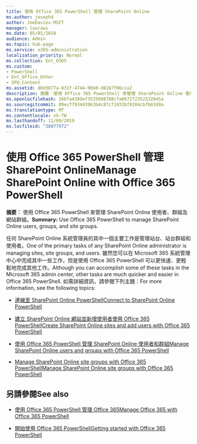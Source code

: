 ```yaml
---
title: 使用 Office 365 PowerShell 管理 SharePoint Online
ms.author: josephd
author: JoeDavies-MSFT
manager: laurawi
ms.date: 05/01/2018
audience: Admin
ms.topic: hub-page
ms.service: o365-administration
localization_priority: Normal
ms.collection: Ent_O365
ms.custom:
- PowerShell
- Ent_Office_Other
- SPO_Content
ms.assetid: d0d3877a-831f-4744-96b0-d8167f06cca2
description: 摘要︰使用 Office 365 PowerShell 來管理 SharePoint Online 使用者、群組及網站群組。
ms.openlocfilehash: 26bfa4399ef3535098788cfa067272352532045a
ms.sourcegitcommit: 89ecf793443963b4c87cf1033bf0284cbfb83d9a
ms.translationtype: MT
ms.contentlocale: zh-TW
ms.lasthandoff: 11/09/2019
ms.locfileid: "38077972"
---
```

# <a name="manage-sharepoint-online-with-office-365-powershell"></a><span data-ttu-id="b1ade-103">使用 Office 365 PowerShell 管理 SharePoint Online</span><span class="sxs-lookup"><span data-stu-id="b1ade-103">Manage SharePoint Online with Office 365 PowerShell</span></span>

 <span data-ttu-id="b1ade-104">**摘要︰** 使用 Office 365 PowerShell 來管理 SharePoint Online 使用者、群組及網站群組。</span><span class="sxs-lookup"><span data-stu-id="b1ade-104">**Summary:** Use Office 365 PowerShell to manage SharePoint Online users, groups, and site groups.</span></span>
  
<span data-ttu-id="b1ade-105">任何 SharePoint Online 系統管理員的其中一個主要工作是管理站台、站台群組和使用者。</span><span class="sxs-lookup"><span data-stu-id="b1ade-105">One of the primary tasks of any SharePoint Online administrator is managing sites, site groups, and users.</span></span> <span data-ttu-id="b1ade-106">雖然您可以在 Microsoft 365 系統管理中心中完成其中一些工作，但是使用 Office 365 PowerShell 可以更快速、更輕鬆地完成其他工作。</span><span class="sxs-lookup"><span data-stu-id="b1ade-106">Although you can accomplish some of these tasks in the Microsoft 365 admin center, other tasks are much quicker and easier in Office 365 PowerShell.</span></span> <span data-ttu-id="b1ade-107">如需詳細資訊，請參閱下列主題：</span><span class="sxs-lookup"><span data-stu-id="b1ade-107">For more information, see the following topics:</span></span>

- [<span data-ttu-id="b1ade-108">連線至 SharePoint Online PowerShell</span><span class="sxs-lookup"><span data-stu-id="b1ade-108">Connect to SharePoint Online PowerShell</span></span>](https://docs.microsoft.com/powershell/sharepoint/sharepoint-online/connect-sharepoint-online?view=sharepoint-ps)
  
- [<span data-ttu-id="b1ade-109">建立 SharePoint Online 網站並新增使用者使用 Office 365 PowerShell</span><span class="sxs-lookup"><span data-stu-id="b1ade-109">Create SharePoint Online sites and add users with Office 365 PowerShell</span></span>](create-sharepoint-sites-and-add-users-with-powershell.md)
    
- [<span data-ttu-id="b1ade-110">使用 Office 365 PowerShell 管理 SharePoint Online 使用者和群組</span><span class="sxs-lookup"><span data-stu-id="b1ade-110">Manage SharePoint Online users and groups with Office 365 PowerShell</span></span>](manage-sharepoint-users-and-groups-with-powershell.md)
    
- [<span data-ttu-id="b1ade-111">Manage SharePoint Online site groups with Office 365 PowerShell</span><span class="sxs-lookup"><span data-stu-id="b1ade-111">Manage SharePoint Online site groups with Office 365 PowerShell</span></span>](manage-sharepoint-site-groups-with-powershell.md)
    
## <a name="see-also"></a><span data-ttu-id="b1ade-112">另請參閱</span><span class="sxs-lookup"><span data-stu-id="b1ade-112">See also</span></span>

- [<span data-ttu-id="b1ade-113">使用 Office 365 PowerShell 管理 Office 365</span><span class="sxs-lookup"><span data-stu-id="b1ade-113">Manage Office 365 with Office 365 PowerShell</span></span>](manage-office-365-with-office-365-powershell.md)

- [<span data-ttu-id="b1ade-114">開始使用 Office 365 PowerShell</span><span class="sxs-lookup"><span data-stu-id="b1ade-114">Getting started with Office 365 PowerShell</span></span>](getting-started-with-office-365-powershell.md)

